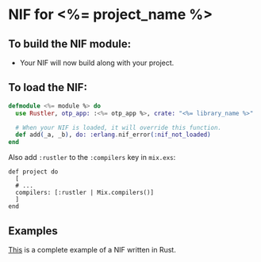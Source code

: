# NIF for <%= project_name %>

## To build the NIF module:

- Your NIF will now build along with your project.

## To load the NIF:

```elixir
defmodule <%= module %> do
  use Rustler, otp_app: :<%= otp_app %>, crate: "<%= library_name %>"

  # When your NIF is loaded, it will override this function.
  def add(_a, _b), do: :erlang.nif_error(:nif_not_loaded)
end
```

Also add `:rustler` to the `:compilers` key in `mix.exs`:

```
def project do
  [
  # ...
  compilers: [:rustler | Mix.compilers()]
  ]
end
```

## Examples

[This](https://github.com/rusterlium/NifIo) is a complete example of a NIF written in Rust.
